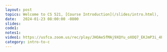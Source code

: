 ```yaml
---
layout: post
topics: Welcome to CS 521, [Course Introduction](/slides/intro.html),  [C for Python and Java Programmers](/slides/python.html)
date:   2024-01-23 08:00:00 -0800
slides: 
code1: 
notes1: 
video1: https://usfca.zoom.us/rec/play/JHOAe5fMAj9XQYu_oXOQ7_EKJmP3i_4FNxbyLuGFH6hGGCa9s2ccVJHYtUJ2gGpeiwhGjtZMd4DrWto9.ha52yeQ5v5OQLsRp?canPlayFromShare=true&from=share_recording_detail&continueMode=true&componentName=rec-play&originRequestUrl=https%3A%2F%2Fusfca.zoom.us%2Frec%2Fshare%2F177LaBdxpA1De6YOXC6bb9rscCUfdLtAi5ZBW7-eI6rHDAnL7vnpWhtyFCfrTQ3I.p7qBiJhtZE05mQ_v
category: intro-to-c
---
```


